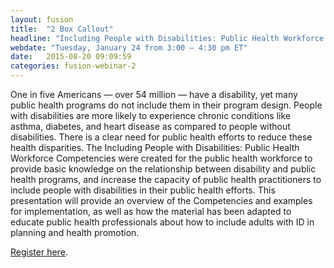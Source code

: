 ```yaml
---
layout: fusion
title:  "2 Box Callout"
headline: "Including People with Disabilities: Public Health Workforce Competencies"
webdate: "Tuesday, January 24 from 3:00 – 4:30 pm ET"
date:   2015-08-20 09:09:59
categories: fusion-webinar-2
---
```

<p>One in five Americans — over 54 million — have a disability, yet many public health programs do not include them in their program design. People with disabilities are more likely to experience chronic conditions like asthma, diabetes, and heart disease as compared to people without disabilities. There is a clear need for public health efforts to reduce these health disparities. The Including People with Disabilities: Public Health Workforce Competencies were created for the public health workforce to provide basic knowledge on the relationship between disability and public health programs, and increase the capacity of public health practitioners to include people with disabilities in their public health efforts. This presentation will provide an overview of the Competencies and examples for implementation, as well as how the material has been adapted to educate public health professionals about how to include adults with ID in planning and health promotion.</p>
<p><a href="http://www.aucd.org/template/event.cfm?event_id=7922">Register here</a>.</p>